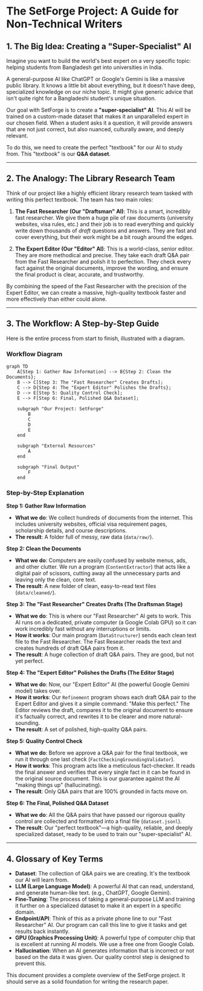 # The SetForge Project: A Guide for Non-Technical Writers

## 1. The Big Idea: Creating a "Super-Specialist" AI

Imagine you want to build the world's best expert on a very specific topic: helping students from Bangladesh get into universities in India.

A general-purpose AI like ChatGPT or Google's Gemini is like a massive public library. It knows a little bit about everything, but it doesn't have deep, specialized knowledge on our niche topic. It might give generic advice that isn't quite right for a Bangladeshi student's unique situation.

Our goal with SetForge is to create a **"super-specialist" AI**. This AI will be trained on a custom-made dataset that makes it an unparalleled expert in our chosen field. When a student asks it a question, it will provide answers that are not just correct, but also nuanced, culturally aware, and deeply relevant.

To do this, we need to create the perfect "textbook" for our AI to study from. This "textbook" is our **Q&A dataset**.

---

## 2. The Analogy: The Library Research Team

Think of our project like a highly efficient library research team tasked with writing this perfect textbook. The team has two main roles:

1.  **The Fast Researcher (Our "Draftsman" AI)**: This is a smart, incredibly fast researcher. We give them a huge pile of raw documents (university websites, visa rules, etc.) and their job is to read everything and quickly write down thousands of *draft* questions and answers. They are fast and cover everything, but their work might be a bit rough around the edges.

2.  **The Expert Editor (Our "Editor" AI)**: This is a world-class, senior editor. They are more methodical and precise. They take each draft Q&A pair from the Fast Researcher and polish it to perfection. They check every fact against the original documents, improve the wording, and ensure the final product is clear, accurate, and trustworthy.

By combining the speed of the Fast Researcher with the precision of the Expert Editor, we can create a massive, high-quality textbook faster and more effectively than either could alone.

---

## 3. The Workflow: A Step-by-Step Guide

Here is the entire process from start to finish, illustrated with a diagram.

### Workflow Diagram

```mermaid
graph TD
    A[Step 1: Gather Raw Information] --> B{Step 2: Clean the Documents};
    B --> C[Step 3: The "Fast Researcher" Creates Drafts];
    C --> D{Step 4: The "Expert Editor" Polishes the Drafts};
    D --> E[Step 5: Quality Control Check];
    E --> F[Step 6: Final, Polished Q&A Dataset];

    subgraph "Our Project: SetForge"
        B
        C
        D
        E
    end

    subgraph "External Resources"
        A
    end

    subgraph "Final Output"
        F
    end
```

### Step-by-Step Explanation

**Step 1: Gather Raw Information**
*   **What we do**: We collect hundreds of documents from the internet. This includes university websites, official visa requirement pages, scholarship details, and course descriptions.
*   **The result**: A folder full of messy, raw data (`data/raw/`).

**Step 2: Clean the Documents**
*   **What we do**: Computers are easily confused by website menus, ads, and other clutter. We run a program (`ContentExtractor`) that acts like a digital pair of scissors, cutting away all the unnecessary parts and leaving only the clean, core text.
*   **The result**: A new folder of clean, easy-to-read text files (`data/cleaned/`).

**Step 3: The "Fast Researcher" Creates Drafts (The Draftsman Stage)**
*   **What we do**: This is where our "Fast Researcher" AI gets to work. This AI runs on a dedicated, private computer (a Google Colab GPU) so it can work incredibly fast without any interruptions or limits.
*   **How it works**: Our main program (`DataStructurer`) sends each clean text file to the Fast Researcher. The Fast Researcher reads the text and creates hundreds of draft Q&A pairs from it.
*   **The result**: A huge collection of draft Q&A pairs. They are good, but not yet perfect.

**Step 4: The "Expert Editor" Polishes the Drafts (The Editor Stage)**
*   **What we do**: Now, our "Expert Editor" AI (the powerful Google Gemini model) takes over.
*   **How it works**: Our `Refinement` program shows each draft Q&A pair to the Expert Editor and gives it a simple command: "Make this perfect." The Editor reviews the draft, compares it to the original document to ensure it's factually correct, and rewrites it to be clearer and more natural-sounding.
*   **The result**: A set of polished, high-quality Q&A pairs.

**Step 5: Quality Control Check**
*   **What we do**: Before we approve a Q&A pair for the final textbook, we run it through one last check (`FactCheckingGroundingValidator`).
*   **How it works**: This program acts like a meticulous fact-checker. It reads the final answer and verifies that every single fact in it can be found in the original source document. This is our guarantee against the AI "making things up" (hallucinating).
*   **The result**: Only Q&A pairs that are 100% grounded in facts move on.

**Step 6: The Final, Polished Q&A Dataset**
*   **What we do**: All the Q&A pairs that have passed our rigorous quality control are collected and formatted into a final file (`dataset.jsonl`).
*   **The result**: Our "perfect textbook"—a high-quality, reliable, and deeply specialized dataset, ready to be used to train our "super-specialist" AI.

---

## 4. Glossary of Key Terms

*   **Dataset**: The collection of Q&A pairs we are creating. It's the textbook our AI will learn from.
*   **LLM (Large Language Model)**: A powerful AI that can read, understand, and generate human-like text. (e.g., ChatGPT, Google Gemini).
*   **Fine-Tuning**: The process of taking a general-purpose LLM and training it further on a specialized dataset to make it an expert in a specific domain.
*   **Endpoint/API**: Think of this as a private phone line to our "Fast Researcher" AI. Our program can call this line to give it tasks and get results back instantly.
*   **GPU (Graphics Processing Unit)**: A powerful type of computer chip that is excellent at running AI models. We use a free one from Google Colab.
*   **Hallucination**: When an AI generates information that is incorrect or not based on the data it was given. Our quality control step is designed to prevent this.

This document provides a complete overview of the SetForge project. It should serve as a solid foundation for writing the research paper.

